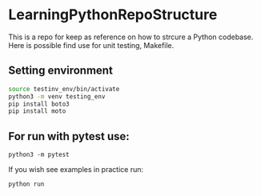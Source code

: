 # LearningPythonRepoStructure

This is a repo for keep as reference on how to strcure a Python codebase. Here is possible find use for unit testing, Makefile. 

## Setting environment
```bash
source testinv_env/bin/activate
python3 -m venv testing_env
pip install boto3
pip install moto
```

## For run with pytest use:
```
python3 -m pytest
```
If you wish see examples in practice run:
```
python run
```

